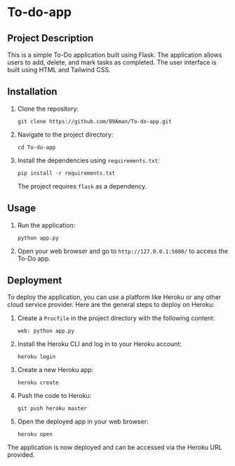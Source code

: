 # To-do-app

## Project Description
This is a simple To-Do application built using Flask. The application allows users to add, delete, and mark tasks as completed. The user interface is built using HTML and Tailwind CSS.

## Installation
1. Clone the repository:
   ```
   git clone https://github.com/89Aman/To-do-app.git
   ```
2. Navigate to the project directory:
   ```
   cd To-do-app
   ```
3. Install the dependencies using `requirements.txt`:
   ```
   pip install -r requirements.txt
   ```
   The project requires `flask` as a dependency.

## Usage
1. Run the application:
   ```
   python app.py
   ```
2. Open your web browser and go to `http://127.0.0.1:5000/` to access the To-Do app.

## Deployment
To deploy the application, you can use a platform like Heroku or any other cloud service provider. Here are the general steps to deploy on Heroku:
1. Create a `Procfile` in the project directory with the following content:
   ```
   web: python app.py
   ```
2. Install the Heroku CLI and log in to your Heroku account:
   ```
   heroku login
   ```
3. Create a new Heroku app:
   ```
   heroku create
   ```
4. Push the code to Heroku:
   ```
   git push heroku master
   ```
5. Open the deployed app in your web browser:
   ```
   heroku open
   ```

The application is now deployed and can be accessed via the Heroku URL provided.
